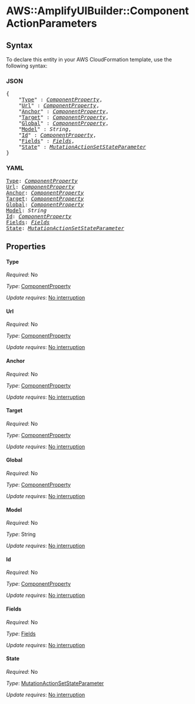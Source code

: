 # AWS::AmplifyUIBuilder::Component ActionParameters

## Syntax

To declare this entity in your AWS CloudFormation template, use the following syntax:

### JSON

<pre>
{
    "<a href="#type" title="Type">Type</a>" : <i><a href="componentproperty.md">ComponentProperty</a></i>,
    "<a href="#url" title="Url">Url</a>" : <i><a href="componentproperty.md">ComponentProperty</a></i>,
    "<a href="#anchor" title="Anchor">Anchor</a>" : <i><a href="componentproperty.md">ComponentProperty</a></i>,
    "<a href="#target" title="Target">Target</a>" : <i><a href="componentproperty.md">ComponentProperty</a></i>,
    "<a href="#global" title="Global">Global</a>" : <i><a href="componentproperty.md">ComponentProperty</a></i>,
    "<a href="#model" title="Model">Model</a>" : <i>String</i>,
    "<a href="#id" title="Id">Id</a>" : <i><a href="componentproperty.md">ComponentProperty</a></i>,
    "<a href="#fields" title="Fields">Fields</a>" : <i><a href="actionparameters-fields.md">Fields</a></i>,
    "<a href="#state" title="State">State</a>" : <i><a href="mutationactionsetstateparameter.md">MutationActionSetStateParameter</a></i>
}
</pre>

### YAML

<pre>
<a href="#type" title="Type">Type</a>: <i><a href="componentproperty.md">ComponentProperty</a></i>
<a href="#url" title="Url">Url</a>: <i><a href="componentproperty.md">ComponentProperty</a></i>
<a href="#anchor" title="Anchor">Anchor</a>: <i><a href="componentproperty.md">ComponentProperty</a></i>
<a href="#target" title="Target">Target</a>: <i><a href="componentproperty.md">ComponentProperty</a></i>
<a href="#global" title="Global">Global</a>: <i><a href="componentproperty.md">ComponentProperty</a></i>
<a href="#model" title="Model">Model</a>: <i>String</i>
<a href="#id" title="Id">Id</a>: <i><a href="componentproperty.md">ComponentProperty</a></i>
<a href="#fields" title="Fields">Fields</a>: <i><a href="actionparameters-fields.md">Fields</a></i>
<a href="#state" title="State">State</a>: <i><a href="mutationactionsetstateparameter.md">MutationActionSetStateParameter</a></i>
</pre>

## Properties

#### Type

_Required_: No

_Type_: <a href="componentproperty.md">ComponentProperty</a>

_Update requires_: [No interruption](https://docs.aws.amazon.com/AWSCloudFormation/latest/UserGuide/using-cfn-updating-stacks-update-behaviors.html#update-no-interrupt)

#### Url

_Required_: No

_Type_: <a href="componentproperty.md">ComponentProperty</a>

_Update requires_: [No interruption](https://docs.aws.amazon.com/AWSCloudFormation/latest/UserGuide/using-cfn-updating-stacks-update-behaviors.html#update-no-interrupt)

#### Anchor

_Required_: No

_Type_: <a href="componentproperty.md">ComponentProperty</a>

_Update requires_: [No interruption](https://docs.aws.amazon.com/AWSCloudFormation/latest/UserGuide/using-cfn-updating-stacks-update-behaviors.html#update-no-interrupt)

#### Target

_Required_: No

_Type_: <a href="componentproperty.md">ComponentProperty</a>

_Update requires_: [No interruption](https://docs.aws.amazon.com/AWSCloudFormation/latest/UserGuide/using-cfn-updating-stacks-update-behaviors.html#update-no-interrupt)

#### Global

_Required_: No

_Type_: <a href="componentproperty.md">ComponentProperty</a>

_Update requires_: [No interruption](https://docs.aws.amazon.com/AWSCloudFormation/latest/UserGuide/using-cfn-updating-stacks-update-behaviors.html#update-no-interrupt)

#### Model

_Required_: No

_Type_: String

_Update requires_: [No interruption](https://docs.aws.amazon.com/AWSCloudFormation/latest/UserGuide/using-cfn-updating-stacks-update-behaviors.html#update-no-interrupt)

#### Id

_Required_: No

_Type_: <a href="componentproperty.md">ComponentProperty</a>

_Update requires_: [No interruption](https://docs.aws.amazon.com/AWSCloudFormation/latest/UserGuide/using-cfn-updating-stacks-update-behaviors.html#update-no-interrupt)

#### Fields

_Required_: No

_Type_: <a href="actionparameters-fields.md">Fields</a>

_Update requires_: [No interruption](https://docs.aws.amazon.com/AWSCloudFormation/latest/UserGuide/using-cfn-updating-stacks-update-behaviors.html#update-no-interrupt)

#### State

_Required_: No

_Type_: <a href="mutationactionsetstateparameter.md">MutationActionSetStateParameter</a>

_Update requires_: [No interruption](https://docs.aws.amazon.com/AWSCloudFormation/latest/UserGuide/using-cfn-updating-stacks-update-behaviors.html#update-no-interrupt)
